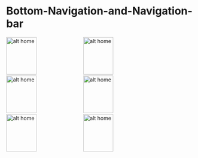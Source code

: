 # Bottom-Navigation-and-Navigation-bar

<img src="https://user-images.githubusercontent.com/68494371/211166500-35666c5a-75b2-46dc-936c-3ef4c7fd1007.png" alt="alt home" style="width:40%;height:100">

<img src="https://user-images.githubusercontent.com/68494371/211166501-d0762a3e-22f2-40e3-a463-5127b8c0c803.png" alt="alt home" style="width:40%;height:100">

<img src="https://user-images.githubusercontent.com/68494371/211166503-49dde08d-51e6-49ae-ace8-515864551cd0.png" alt="alt home" style="width:40%;height:100">

<img src="https://user-images.githubusercontent.com/68494371/211166516-85406d6b-3bfe-4090-9011-66c12e31c9ec.png" alt="alt home" style="width:40%;height:100">

<img src="https://user-images.githubusercontent.com/68494371/211166519-f04481d1-6c10-4d32-b8f9-3a491173b16d.png" alt="alt home" style="width:40%;height:100">

<img src="https://user-images.githubusercontent.com/68494371/211166588-611c88fb-bc07-49c2-a0b3-5315242bdfd2.png" alt="alt home" style="width:40%;height:100">


<!-- ![Screenshot_20230108_005452](https://user-images.githubusercontent.com/68494371/211166500-35666c5a-75b2-46dc-936c-3ef4c7fd1007.png)


![Screenshot_20230108_005437](https://user-images.githubusercontent.com/68494371/211166501-d0762a3e-22f2-40e3-a463-5127b8c0c803.png)


![Screenshot_20230108_005420](https://user-images.githubusercontent.com/68494371/211166503-49dde08d-51e6-49ae-ace8-515864551cd0.png)


![Screenshot_20230108_005400](https://user-images.githubusercontent.com/68494371/211166516-85406d6b-3bfe-4090-9011-66c12e31c9ec.png)


![Screenshot_20230108_005517](https://user-images.githubusercontent.com/68494371/211166519-f04481d1-6c10-4d32-b8f9-3a491173b16d.png)


![Screenshot_20230108_010447](https://user-images.githubusercontent.com/68494371/211166588-611c88fb-bc07-49c2-a0b3-5315242bdfd2.png) -->
